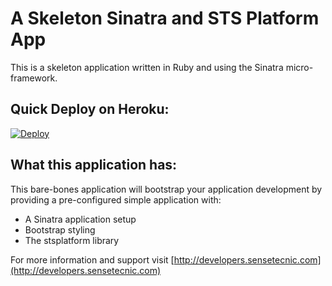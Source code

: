 A Skeleton Sinatra and STS Platform App
=======================================

This is a skeleton application written in Ruby and using the Sinatra micro-framework.

## Quick Deploy on Heroku:

[![Deploy](https://www.herokucdn.com/deploy/button.png)](https://heroku.com/deploy)

## What this application has:

This bare-bones application will bootstrap your application development by providing a pre-configured simple application with:

* A Sinatra application setup
* Bootstrap styling
* The stsplatform library

For more information and support visit [http://developers.sensetecnic.com](http://developers.sensetecnic.com)
